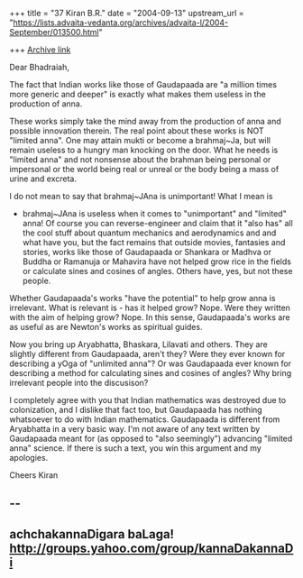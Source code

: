 +++
title = "37 Kiran B.R."
date = "2004-09-13"
upstream_url = "https://lists.advaita-vedanta.org/archives/advaita-l/2004-September/013500.html"

+++
[Archive link](https://lists.advaita-vedanta.org/archives/advaita-l/2004-September/013500.html)

Dear Bhadraiah,

The fact that Indian works like those of Gaudapaada are "a million
times more generic and deeper" is exactly what makes them useless in
the production of anna.

These works simply take the mind away from the production of anna and
possible innovation therein. The real point about these works is NOT
"limited anna". One may attain mukti or become a brahmaj~Ja, but will
remain useless to a hungry man knocking on the door. What he needs is
"limited anna" and not nonsense about the brahman being personal or
impersonal or the world being real or unreal or the body being a mass
of urine and excreta.

I do not mean to say that brahmaj~JAna is unimportant! What I mean is
- brahmaj~JAna is useless when it comes to "unimportant" and "limited"
anna! Of course you can reverse-engineer and claim that it "also has"
all the cool stuff about quantum mechanics and aerodynamics and and
what have you, but the fact remains that outside movies, fantasies and
stories, works like those of Gaudapaada or Shankara or Madhva or
Buddha or Ramanuja or Mahavira have not helped grow rice in the fields
or calculate sines and cosines of angles. Others have, yes, but not
these people.

Whether Gaudapaada's works "have the potential" to help grow anna is
irrelevant. What is relevant is - has it helped grow? Nope. Were they
written with the aim of helping grow? Nope. In this sense,
Gaudapaada's works are as useful as are Newton's works as spiritual
guides.

Now you bring up Aryabhatta, Bhaskara, Lilavati and others. They are
slightly different from Gaudapaada, aren't they? Were they ever known
for describing a yOga of "unlimited anna"? Or was Gaudapaada ever
known for describing a method for calculating sines and cosines of
angles? Why bring irrelevant people into the discusison?

I completely agree with you that Indian mathematics was destroyed due
to colonization, and I dislike that fact too, but Gaudapaada has
nothing whatsoever to do with Indian mathematics. Gaudapaada is
different from Aryabhatta in a very basic way. I'm not aware of any
text written by Gaudapaada meant for (as opposed to "also seemingly")
advancing "limited anna" science. If there is such a text, you win
this argument and my apologies.

Cheers
Kiran

-- 
-------------------------------------------------------------------
achchakannaDigara baLaga!
http://groups.yahoo.com/group/kannaDakannaDi
-------------------------------------------------------------------

